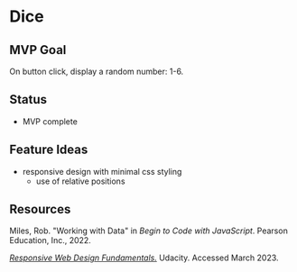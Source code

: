 # Dice

## MVP Goal

On button click, display a random number: 1-6.

## Status

- MVP complete

## Feature Ideas

- responsive design with minimal css styling
  - use of relative positions

## Resources

Miles, Rob. "Working with Data" in _Begin to Code with JavaScript_. Pearson Education, Inc., 2022.

[_Responsive Web Design Fundamentals._](https://www.udacity.com/course/responsive-web-design-fundamentals--ud893) Udacity. Accessed March 2023.
